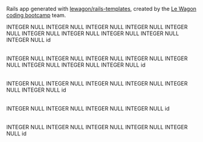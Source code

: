 Rails app generated with [lewagon/rails-templates](https://github.com/lewagon/rails-templates), created by the [Le Wagon coding bootcamp](https://www.lewagon.com) team.

<?xml version="1.0" encoding="utf-8" ?>
<!-- SQL XML created by WWW SQL Designer, https://github.com/ondras/wwwsqldesigner/ -->
<!-- Active URL: http://db.lewagon.com/ -->
<sql>
<datatypes db="mysql">
  <group label="Numeric" color="rgb(238,238,170)">
    <type label="Integer" length="0" sql="INTEGER" quote=""/>
    <type label="TINYINT" length="0" sql="TINYINT" quote=""/>
    <type label="SMALLINT" length="0" sql="SMALLINT" quote=""/>
    <type label="MEDIUMINT" length="0" sql="MEDIUMINT" quote=""/>
    <type label="INT" length="0" sql="INT" quote=""/>
    <type label="BIGINT" length="0" sql="BIGINT" quote=""/>
    <type label="Decimal" length="1" sql="DECIMAL" re="DEC" quote=""/>
    <type label="Single precision" length="0" sql="FLOAT" quote=""/>
    <type label="Double precision" length="0" sql="DOUBLE" re="DOUBLE" quote=""/>
  </group>

  <group label="Character" color="rgb(255,200,200)">
    <type label="Char" length="1" sql="CHAR" quote="'"/>
    <type label="Varchar" length="1" sql="VARCHAR" quote="'"/>
    <type label="Text" length="0" sql="MEDIUMTEXT" re="TEXT" quote="'"/>
    <type label="Binary" length="1" sql="BINARY" quote="'"/>
    <type label="Varbinary" length="1" sql="VARBINARY" quote="'"/>
    <type label="BLOB" length="0" sql="BLOB" re="BLOB" quote="'"/>
  </group>

  <group label="Date &amp; Time" color="rgb(200,255,200)">
    <type label="Date" length="0" sql="DATE" quote="'"/>
    <type label="Time" length="0" sql="TIME" quote="'"/>
    <type label="Datetime" length="0" sql="DATETIME" quote="'"/>
    <type label="Year" length="0" sql="YEAR" quote=""/>
    <type label="Timestamp" length="0" sql="TIMESTAMP" quote="'"/>
  </group>

  <group label="Miscellaneous" color="rgb(200,200,255)">
    <type label="ENUM" length="1" sql="ENUM" quote=""/>
    <type label="SET" length="1" sql="SET" quote=""/>
    <type label="Bit" length="0" sql="bit" quote=""/>
  </group>
</datatypes><table x="373" y="203" name="Meals">
<row name="id" null="1" autoincrement="1">
<datatype>INTEGER</datatype>
<default>NULL</default></row>
<row name="Name" null="1" autoincrement="0">
<datatype>INTEGER</datatype>
<default>NULL</default></row>
<row name="Description" null="1" autoincrement="0">
<datatype>INTEGER</datatype>
<default>NULL</default></row>
<row name="Ingredients" null="1" autoincrement="0">
<datatype>INTEGER</datatype>
<default>NULL</default></row>
<row name="Price" null="1" autoincrement="0">
<datatype>INTEGER</datatype>
<default>NULL</default></row>
<row name="User_id" null="1" autoincrement="0">
<datatype>INTEGER</datatype>
<default>NULL</default><relation table="Users" row="id" />
</row>
<row name="Portions_left" null="1" autoincrement="0">
<datatype>INTEGER</datatype>
<default>NULL</default></row>
<row name="Photo" null="1" autoincrement="0">
<datatype>INTEGER</datatype>
<default>NULL</default></row>
<row name="Cuisine" null="1" autoincrement="0">
<datatype>INTEGER</datatype>
<default>NULL</default></row>
<row name="Dietary" null="1" autoincrement="0">
<datatype>INTEGER</datatype>
<default>NULL</default></row>
<key type="PRIMARY" name="">
<part>id</part>
</key>
</table>
<table x="754" y="34" name="Meal_Reviews">
<row name="id" null="1" autoincrement="1">
<datatype>INTEGER</datatype>
<default>NULL</default></row>
<row name="Rating" null="1" autoincrement="0">
<datatype>INTEGER</datatype>
<default>NULL</default></row>
<row name="Message" null="1" autoincrement="0">
<datatype>INTEGER</datatype>
<default>NULL</default></row>
<row name="Speed" null="1" autoincrement="0">
<datatype>INTEGER</datatype>
<default>NULL</default></row>
<row name="Quality" null="1" autoincrement="0">
<datatype>INTEGER</datatype>
<default>NULL</default></row>
<row name="Portion_size" null="1" autoincrement="0">
<datatype>INTEGER</datatype>
<default>NULL</default></row>
<row name="Meal_id" null="1" autoincrement="0">
<datatype>INTEGER</datatype>
<default>NULL</default><relation table="Meals" row="id" />
</row>
<row name="User_id" null="1" autoincrement="0">
<datatype>INTEGER</datatype>
<default>NULL</default><relation table="Users" row="id" />
</row>
<key type="PRIMARY" name="">
<part>id</part>
</key>
</table>
<table x="1138" y="255" name="Users">
<row name="id" null="1" autoincrement="1">
<datatype>INTEGER</datatype>
<default>NULL</default></row>
<row name="First_name" null="1" autoincrement="0">
<datatype>INTEGER</datatype>
<default>NULL</default></row>
<row name="Last_name" null="1" autoincrement="0">
<datatype>INTEGER</datatype>
<default>NULL</default></row>
<row name="Email" null="1" autoincrement="0">
<datatype>INTEGER</datatype>
<default>NULL</default></row>
<row name="Photo" null="1" autoincrement="0">
<datatype>INTEGER</datatype>
<default>NULL</default></row>
<row name="address" null="1" autoincrement="0">
<datatype>INTEGER</datatype>
<default>NULL</default></row>
<key type="PRIMARY" name="">
<part>id</part>
</key>
</table>
<table x="641" y="435" name="Meal_orders">
<row name="id" null="1" autoincrement="1">
<datatype>INTEGER</datatype>
<default>NULL</default></row>
<row name="Meal_Id" null="1" autoincrement="0">
<datatype>INTEGER</datatype>
<default>NULL</default><relation table="Meals" row="id" />
</row>
<row name="Order_id" null="1" autoincrement="0">
<datatype>INTEGER</datatype>
<default>NULL</default><relation table="Orders" row="id" />
</row>
<row name="Quantity" null="1" autoincrement="0">
<datatype>INTEGER</datatype>
<default>NULL</default></row>
<key type="PRIMARY" name="">
<part>id</part>
</key>
</table>
<table x="925" y="475" name="Orders">
<row name="id" null="1" autoincrement="1">
<datatype>INTEGER</datatype>
<default>NULL</default></row>
<row name="Pick-up_time" null="1" autoincrement="0">
<datatype>INTEGER</datatype>
<default>NULL</default></row>
<row name="Status" null="1" autoincrement="0">
<datatype>INTEGER</datatype>
<default>NULL</default></row>
<row name="user_id" null="1" autoincrement="0">
<datatype>INTEGER</datatype>
<default>NULL</default><relation table="Users" row="id" />
</row>
<row name="amount" null="1" autoincrement="0">
<datatype>INTEGER</datatype>
<default>NULL</default></row>
<key type="PRIMARY" name="">
<part>id</part>
</key>
</table>
</sql>
